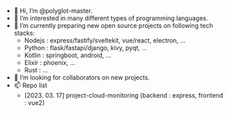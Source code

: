 - 👋 Hi, I’m @polyglot-master.
- 👀 I’m interested in many different types of programming languages. 
- 🌱 I’m currently preparing new open source projects on following tech stacks:
  - Nodejs : express/fastify/sveltekit, vue/react, electron, ...
  - Python : flask/fastapi/django, kivy, pyqt, ...
  - Kotlin : springboot, android, ...
  - Elixir : phoenix, ...
  - Rust : ...
- 💞️ I’m looking for collaborators on new projects.
- 📫 Repo list
  - [2023. 03. 17] project-cloud-monitoring (backend : express, frontend : vue2)

<!---
toweringclouds/open-source-projects is a ✨ special ✨ repository because its `README.md` (this file) appears on your GitHub profile.
You can click the Preview link to take a look at your changes.
--->
